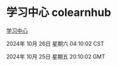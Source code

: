 # 学习中心 colearnhub
[学习中心](http://219.139.197.74:56308/colearnhub/)

2024年 10月 26日 星期六 04:10:02 CST

2024年 10月 25日 星期五 20:10:02 GMT
